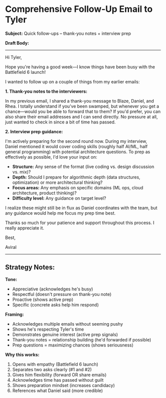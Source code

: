 # Comprehensive Follow-Up Email to Tyler

**Subject:** Quick follow-ups – thank-you notes + interview prep

**Draft Body:**

---

Hi Tyler,

Hope you're having a good week—I know things have been busy with the Battlefield 6 launch!

I wanted to follow up on a couple of things from my earlier emails:

**1. Thank-you notes to the interviewers:**

In my previous email, I shared a thank-you message to Blaze, Daniel, and Rhea. I totally understand if you've been swamped, but whenever you get a chance—would you be able to forward that to them? If you'd prefer, you can also share their email addresses and I can send directly. No pressure at all, just wanted to check in since a bit of time has passed.

**2. Interview prep guidance:**

I'm actively preparing for the second round now. During my interview, Daniel mentioned it would cover coding skills (roughly half AI/ML, half general programming) with potential architecture questions. To prep as effectively as possible, I'd love your input on:

- **Structure:** Any sense of the format (live coding vs. design discussion vs. mix)?
- **Depth:** Should I prepare for algorithmic depth (data structures, optimization) or more architectural thinking?
- **Focus areas:** Any emphasis on specific domains (ML ops, cloud architecture, product thinking)?
- **Difficulty level:** Any guidance on target level?

I realize these might still be in flux as Daniel coordinates with the team, but any guidance would help me focus my prep time best.

Thanks so much for your patience and support throughout this process. I really appreciate it.

Best,

Aviral

---

## Strategy Notes:

**Tone:** 
- Appreciative (acknowledges he's busy)
- Respectful (doesn't pressure on thank-you note)
- Proactive (shows active prep)
- Specific (concrete asks help him respond)

**Framing:**
- Acknowledges multiple emails without seeming pushy
- Shows he's respecting Tyler's time
- Demonstrates genuine interest (active prep signals)
- Thank-you notes = relationship building (he'd forwarded if possible)
- Prep questions = maximizing chances (shows seriousness)

**Why this works:**
1. Opens with empathy (Battlefield 6 launch)
2. Separates two asks clearly (#1 and #2)
3. Gives him flexibility (forward OR share emails)
4. Acknowledges time has passed without guilt
5. Shows preparation mindset (increases candidacy)
6. References what Daniel said (more credible)
